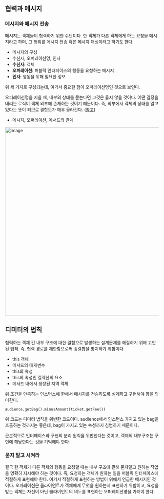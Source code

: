 ## 협력과 메시지

### 메시지와 메시지 전송
메시지는 객체들이 협력하기 위한 수단이다. 한 객체가 다른 객체에게 하는 요청을 메시지라고 하며, 그 행위를 메시지 전송 혹은 메시지 패싱이라고 하기도 한다.

- 메시지의 구성
- 수신자, 오퍼레이션명, 인자
- **수신자**: 객체
- **오퍼레이션**: 퍼블릭 인터페이스의 행동을 요청하는 메시지
- **인자**: 행동을 위해 필요한 정보

위 세 가지로 구성되는데, 여기서 중요한 점이 오퍼레이션명인 것으로 보인다.

오퍼레이션명을 지을 때, 내부의 상태를 묻는다면 그것은 옳지 않을 것이다. 어떤 결정을 내리는 로직이 객체 외부에 존재하는 것이기 때문이다. 즉, 외부에서 객체의 상태를 알고 있다는 뜻이 되므로 결합도가 매우 올라간다. ([참고](https://github.com/A-Little-Bit-Tech-Frontiers/The-Book-Object/tree/main/04/seongju.lee))

- 메시지, 오퍼레이션, 메서드의 관계

<img width="617" alt="image" src="https://github.com/A-Little-Bit-Tech-Frontiers/The-Book-Object/assets/67941526/d47db304-64f4-4e21-aafb-b3b520bf215e">


## 디미터의 법칙

협력하는 객체 간 내부 구조에 대한 결합으로 발생하는 설계문제를 해결하기 위해 고안된 법칙. 즉, 협력 경로를 제한함으로써 강결합을 방지하기 위함이다.

- this 객체
- 메서드의 매개변수
- this의 속성
- this의 속성인 컬렉션의 요소
- 메서드 내에서 생성된 지역 객체

위 조건을 만족하는 인스턴스에 한해서 메시지를 전송하도록 설계하고 구현해야 함을 의미한다.

`audience.getBag().minusAmount(ticket.getFee())`

위 코드는 디미터 법칙을 위반한 코드이다.
audience에서 인스턴스 가지고 있는 bag을 호출하는 것까지는 좋은데, bag이 가지고 있는 속성까지 침범하기 때문이다.

근본적으로 인터페이스와 구현의 분리 원칙을 위반한다는 것이고, 객체의 내부구조는 구현에 해당한다는 것을 기억해야 한다.

### 묻지 말고 시켜라

결국 한 객체가 다른 객체의 행동을 요청할 때는 내부 구조에 관해 묻지말고 원하는 작업을 명확히 지시해야 하는 것이다.
즉, 요청하는 객체가 원하는 일을 퍼블릭 인터페이스에 적절하게 표현해야 한다. 여기서 적절하게 표현하는 방법이 위에서 언급한 메시지인 것이다. 오퍼레이션은 클라이언트가 객체에게 무엇을 원하는지 표현하기 위함이고, 요청을 받는 객체는 자신이 아닌 클라이언트의 의도를 표현하는 오퍼레이션명을 가져야 한다.


